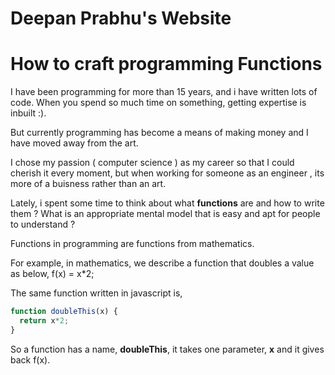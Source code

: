 # Deepan Prabhu's Website


# How to craft programming Functions

I have been programming for more than 15 years, and i have written lots of code.
When you spend so much time on something, getting expertise is inbuilt :).

But currently programming has become a means of making money and I have moved away from the art.

I chose my passion ( computer science ) as my career so that I could cherish it every moment, but when working for someone as an engineer , its more of a buisness rather than an art.

Lately, i spent some time to think about what **functions** are and how to write them ? What is an appropriate mental model that is easy and apt for people to understand ?

Functions in programming are functions from mathematics.

For example, in mathematics, we describe a function that doubles a value as below,
f(x) = x*2;

The same function written in javascript is,

```javascript
function doubleThis(x) {
  return x*2;
}
```
So a function has a name, **doubleThis**, it takes one parameter, **x** and it gives back f(x).
